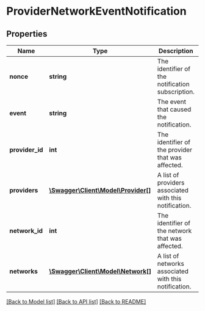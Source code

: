 # ProviderNetworkEventNotification

## Properties
Name | Type | Description | Notes
------------ | ------------- | ------------- | -------------
**nonce** | **string** | The identifier of the notification subscription. | [optional] 
**event** | **string** | The event that caused the notification. | [optional] 
**provider_id** | **int** | The identifier of the provider that was affected. | [optional] 
**providers** | [**\Swagger\Client\Model\Provider[]**](Provider.md) | A list of providers associated with this notification. | [optional] 
**network_id** | **int** | The identifier of the network that was affected. | [optional] 
**networks** | [**\Swagger\Client\Model\Network[]**](Network.md) | A list of networks associated with this notification. | [optional] 

[[Back to Model list]](../README.md#documentation-for-models) [[Back to API list]](../README.md#documentation-for-api-endpoints) [[Back to README]](../README.md)


